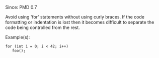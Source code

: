 Since: PMD 0.7

Avoid using 'for' statements without using curly braces. If the code formatting or 
indentation is lost then it becomes difficult to separate the code being controlled 
from the rest.

Example(s):
```
for (int i = 0; i < 42; i++)
   foo();
```
